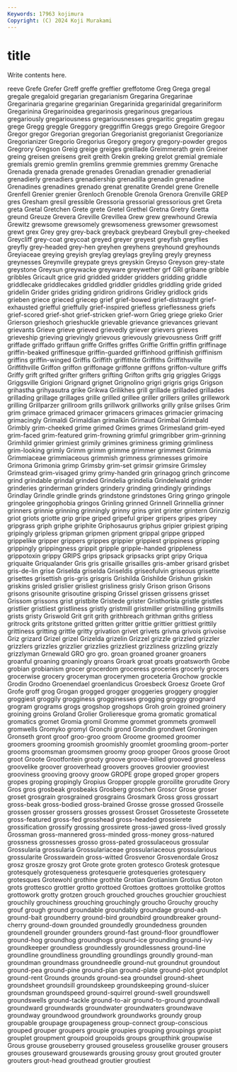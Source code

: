 ```yaml
---
Keywords: 17963 kojimura
Copyright: (C) 2024 Koji Murakami
---
```


# title

Write contents here.



reeve Grefe Grefer Greff greffe greffier greffotome Greg Grega gregal
gregale gregaloid gregarian gregarianism Gregarina Gregarinae Gregarinaria gregarine gregarinian Gregarinida
gregarinidal gregariniform Gregarinina Gregarinoidea gregarinosis gregarinous gregarious gregariously gregariousness gregariousnesses
gregaritic gregatim gregau grege Gregg greggle Greggory greggriffin Greggs grego
Gregoire Gregoor Gregor gregor Gregorian gregorian Gregorianist gregorianist Gregorianize Gregorianizer
Gregorio Gregorius Gregory gregory gregory-powder gregos Gregrory Gregson Greig greige
greiges greillade Greimmerath grein Greiner greing greisen greisens greit greith
Grekin greking grelot gremial gremiale gremials gremio gremlin gremlins gremmie
gremmies gremmy Grenache Grenada grenada grenade grenades Grenadian grenadier grenadierial
grenadierly grenadiers grenadiership grenadilla grenadin grenadine Grenadines grenadines grenado grenat
grenatite Grendel grene Grenelle Grenfell Grenier grenier Grenloch Grenoble Grenola
Grenora Grenville GREP gres Gresham gresil gressible Gressoria gressorial gressorious
gret Greta greta Gretal Gretchen Grete grete Gretel Grethel Gretna
Gretry Gretta greund Greuze Grevera Greville Grevillea Grew grew grewhound
Grewia Grewitz grewsome grewsomely grewsomeness grewsomer grewsomest grewt grex Grey
grey grey-back greyback greybeard Greybull grey-cheeked Greycliff grey-coat greycoat greyed
greyer greyest greyfish greyflies greyfly grey-headed grey-hen greyhen greyhens greyhound
greyhounds Greyiaceae greying greyish greylag greylags greyling greyly greyness greynesses
Greynville greypate greys greyskin Greyso Greyson grey-state greystone Greysun greywacke
greyware greywether grf GRI gribane gribble gribbles Gricault grice grid
gridded gridder gridders gridding griddle griddlecake griddlecakes griddled griddler griddles
griddling gride grided gridelin Grider grides griding gridiron gridirons Gridley
gridlock grids grieben griece grieced griecep grief grief-bowed grief-distraught grief-exhausted
griefful grieffully grief-inspired griefless grieflessness griefs grief-scored grief-shot grief-stricken grief-worn
Grieg griege grieko Grier Grierson grieshoch grieshuckle grievable grievance grievances
grievant grievants Grieve grieve grieved grievedly griever grievers grieves grieveship
grieving grievingly grievous grievously grievousness Griff griff griffade griffado griffaun
griffe Griffes griffes Griffie Griffin griffin griffinage griffin-beaked griffinesque griffin-guarded
griffinhood griffinish griffinism griffins griffin-winged Griffis Griffith griffithite Griffiths Griffithsville
Griffithville Griffon griffon griffonage griffonne griffons griffon-vulture griffs Griffy grift
grifted grifter grifters grifting Grifton grifts grig griggles Griggs Griggsville
Grigioni Grignard grignet Grignolino grigri grigris grigs Grigson grihastha grihyasutra
grike Grikwa Grilikhes grill grillade grilladed grillades grillading grillage grillages
grille grilled grillee griller grillers grilles grillework grilling Grillparzer grillroom
grills grillwork grillworks grilly grilse grilses Grim grim grimace grimaced
grimacer grimacers grimaces grimacier grimacing grimacingly Grimaldi Grimaldian grimalkin Grimaud
Grimbal Grimbald Grimbly grim-cheeked grime grimed Grimes grimes Grimesland grim-eyed
grim-faced grim-featured grim-frowning grimful grimgribber grim-grinning Grimhild grimier grimiest grimily
grimines griminess griming grimliness grim-looking grimly Grimm grimm grimme grimmer
grimmest Grimmia Grimmiaceae grimmiaceous grimmish grimness grimnesses grimoire Grimona Grimonia
grimp Grimsby grim-set grimsir grimsire Grimsley Grimstead grim-visaged grimy grimy-handed
grin grinagog grinch grincome grind grindable grindal grinded Grindelia grindelia
Grindelwald grinder grinderies grinderman grinders grindery grinding grindingly grindings Grindlay
Grindle grindle grinds grindstone grindstones Gring gringo gringole gringolee gringophobia
gringos Grinling grinned Grinnell Grinnellia grinner grinners grinnie grinning grinningly
grinny grins grint grinter grintern Grinzig griot griots griotte grip
gripe griped gripeful griper gripers gripes gripey gripgrass griph griphe
griphite Griphosaurus griphus gripier gripiest griping gripingly gripless gripman gripmen
gripment grippal grippe gripped grippelike gripper grippers grippes grippier grippiest
grippiness gripping grippingly grippingness grippit gripple gripple-handed grippleness grippotoxin grippy
GRIPS grips gripsack gripsacks gript gripy Griqua griquaite Griqualander Gris
gris grisaille grisailles gris-amber grisard grisbet gris-de-lin grise Griselda griselda
Griseldis griseofulvin griseous grisette grisettes grisettish gris-gris grisgris Grishilda Grishilde
Grishun griskin griskins grisled grislier grisliest grisliness grisly Grison grison
Grisons grisons grisounite grisoutine grisping Grissel grissen grissens grisset Grissom
grissons grist gristbite Gristede grister Gristhorbia gristle gristles gristlier gristliest
gristliness gristly gristmill gristmiller gristmilling gristmills grists gristy Griswold Grit
grit grith grithbreach grithman griths gritless gritrock grits gritstone gritted
gritten gritter grittie grittier grittiest grittily grittiness gritting grittle gritty
grivation grivet grivets grivna grivois grivoise Griz grizard Grizel grizel
Grizelda grizelin Grizzel grizzle grizzled grizzler grizzlers grizzles grizzlier grizzlies
grizzliest grizzliness grizzling grizzly grizzlyman Grnewald GRO gro gro. groan
groaned groaner groaners groanful groaning groaningly groans Groark groat groats
groatsworth Grobe grobian grobianism grocer grocerdom groceress groceries grocerly grocers
grocerwise grocery groceryman grocerymen groceteria Grochow grockle Grodin Grodno Groenendael
groenlandicus Groesbeck Groesz Groete Grof Grofe groff grog Grogan grogged
grogger groggeries groggery groggier groggiest groggily grogginess grogginesses grogging groggy
grognard grogram grograms grogs grogshop grogshops Groh groin groined groinery
groining groins Groland Grolier Grolieresque groma gromatic gromatical gromatics gromet
Gromia gromil Gromme grommet grommets gromwell gromwells Gromyko gromyl Gronchi
grond Grondin grondwet Groningen Gronseth gront groof groo-groo groom Groome
groomed groomer groomers grooming groomish groomishly groomlet groomling groom-porter grooms
groomsman groomsmen groomy groop grooper Groos groose Groot groot Groote
Grootfontein grooty groove groove-billed grooved grooveless groovelike groover grooverhead groovers
grooves groovier grooviest grooviness grooving groovy groow GROPE grope groped
groper gropers gropes groping gropingly Gropius Gropper gropple groroilite grorudite
Grory Gros gros grosbeak grosbeaks Grosberg groschen Groscr Grose groser
groset grosgrain grosgrained grosgrains Grosmark Gross gross grossart gross-beak gross-bodied
gross-brained Grosse grosse grossed Grosseile grossen grosser grossers grosses grossest
Grosset Grosseteste Grossetete gross-featured gross-fed grosshead gross-headed grossierete grossification grossify
grossing grossirete gross-jawed gross-lived grossly Grossman gross-mannered gross-minded gross-money gross-natured
grossness grossnesses grosso gross-pated grossulaceous grossular Grossularia grossularia Grossulariaceae grossulariaceous
grossularious grossularite Grosswardein gross-witted Grosvenor Grosvenordale Grosz grosz grosze groszy
grot Grote grote groten grotesco Grotesk grotesque grotesquely grotesqueness grotesquerie
grotesqueries grotesquery grotesques Grotewohl grothine grothite Grotian Grotianism Grotius Groton
grots grottesco grottier grotto grottoed Grottoes grottoes grottolike grottos grottowork
grotty grotzen grouch grouched grouches grouchier grouchiest grouchily grouchiness grouching
grouchingly groucho Grouchy grouchy grouf grough ground groundable groundably groundage
ground-ash ground-bait groundberry ground-bird groundbird groundbreaker ground-cherry ground-down grounded groundedly
groundedness grounden groundenell grounder grounders ground-fast ground-floor groundflower ground-hog groundhog
groundhogs ground-ice grounding ground-ivy groundkeeper groundless groundlessly groundlessness ground-line groundline
groundliness groundling groundlings groundly ground-man groundman groundmass groundneedle ground-nut groundnut
groundout ground-pea ground-pine ground-plan ground-plate ground-plot groundplot ground-rent Grounds grounds
ground-sea groundsel ground-sheet groundsheet groundsill groundskeep groundskeeping ground-sluicer groundsman groundspeed
ground-squirrel ground-swell groundswell groundswells ground-tackle ground-to-air ground-to-ground groundwall groundward groundwards
groundwater groundwaters groundwave groundway groundwood groundwork groundworks groundy group groupable
groupage groupageness group-connect group-conscious grouped grouper groupers groupie groupies grouping
groupings groupist grouplet groupment groupoid groupoids groups groupthink groupwise Grous
grouse grouseberry groused grouseless grouselike grouser grousers grouses grouseward grousewards
grousing grousy grout grouted grouter grouters grout-head grouthead groutier groutiest
